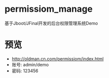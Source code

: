 # permissiom_manage
基于Jboot/JFinal开发的后台权限管理系统Demo

# 预览
* http://oldman.cn.com/permissiom/index.html
* 账号: admin/demo
* 密码: 123456
